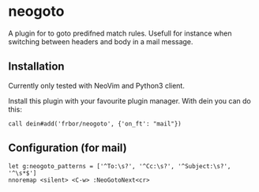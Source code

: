 # neogoto

A plugin for to goto predifned match rules. Usefull for instance when switching between
headers and body in a mail message.

## Installation

Currently only tested with NeoVim and Python3 client.

Install this plugin with your favourite plugin manager. With dein you can do this:

```
call dein#add('frbor/neogoto', {'on_ft': "mail"})
```

## Configuration (for mail)
```
let g:neogoto_patterns = ['^To:\s?', '^Cc:\s?', '^Subject:\s?', '^\s*$']
nnoremap <silent> <C-w> :NeoGotoNext<cr>
```

